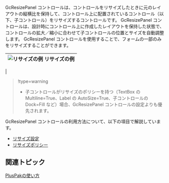 GcResizePanel コントロールは、コントロールをリサイズしたときに元のレイアウトの縦横比を保持して、コントロール上に配置されているコントロール（以下、子コントロール）をリサイズするコントロールです。
GcResizePanel コントロールは、設計時にコントロール上に作成したレイアウトを保持した状態で、コントロールの拡大／縮小に合わせて子コントロールの位置とサイズを自動調整します。
GcResizePanel コントロールを使用することで、フォームの一部のみをリサイズすることができます。

| ![リサイズの例](/DOCUMENT_SITE_LINK_PREFIX_HERE/document-site-files/images/06fadbb1-c461-433a-b385-ae4966e56069/images/gcresizepanel.gcresizepanelcontrol3_thumb.png) リサイズの例 |
| -------- |
|


> !type=warning
>
> * 子コントロールがリサイズのポリシーを持つ（TextBox の Multiline=True、Label の AutoSize=True、子コントロールの Dock=Fill など）場合、GcResizePanel コントロールの設定よりも優先されます。

GcResizePanel コントロールの利用方法について、以下の項目で解説しています。

* [リサイズ設定](gcdocsite__documentlink?toc-item-id=b0d2ef7c-c530-45fb-9f11-069b3ac014e2)
* [リサイズポリシー](gcdocsite__documentlink?toc-item-id=6fe30364-69d2-4da5-b643-17dd5e5047aa)

## 関連トピック

[PlusPakの使い方](gcdocsite__documentlink?toc-item-id=f660d5eb-01cf-4c16-8edb-cac373cd0651)